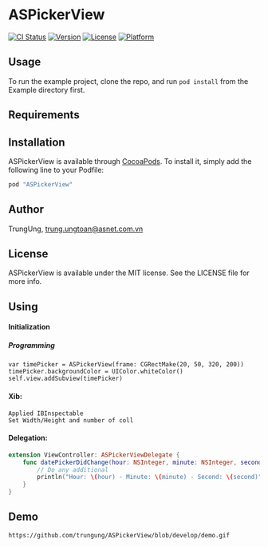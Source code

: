 # ASPickerView

[![CI Status](http://img.shields.io/travis/TrungUng/ASPickerView.svg?style=flat)](https://travis-ci.org/TrungUng/ASPickerView)
[![Version](https://img.shields.io/cocoapods/v/ASPickerView.svg?style=flat)](http://cocoapods.org/pods/ASPickerView)
[![License](https://img.shields.io/cocoapods/l/ASPickerView.svg?style=flat)](http://cocoapods.org/pods/ASPickerView)
[![Platform](https://img.shields.io/cocoapods/p/ASPickerView.svg?style=flat)](http://cocoapods.org/pods/ASPickerView)

## Usage

To run the example project, clone the repo, and run `pod install` from the Example directory first.

## Requirements

## Installation

ASPickerView is available through [CocoaPods](http://cocoapods.org). To install
it, simply add the following line to your Podfile:

```ruby
pod "ASPickerView"
```

## Author

TrungUng, trung.ungtoan@asnet.com.vn

## License

ASPickerView is available under the MIT license. See the LICENSE file for more info.

## Using
#### Initialization
#####	Programming

	var timePicker = ASPickerView(frame: CGRectMake(20, 50, 320, 200))
    timePicker.backgroundColor = UIColor.whiteColor()
    self.view.addSubview(timePicker)

####	Xib: 

	Applied IBInspectable
	Set Width/Height and number of coll

	
####	Delegation:

```swift
extension ViewController: ASPickerViewDelegate {
	func datePickerDidChange(hour: NSInteger, minute: NSInteger, second: NSInteger) {
		// Do any additional
		println("Hour: \(hour) - Minute: \(minute) - Second: \(second)")
	}
}
```

## Demo

```
https://github.com/trungung/ASPickerView/blob/develop/demo.gif
```